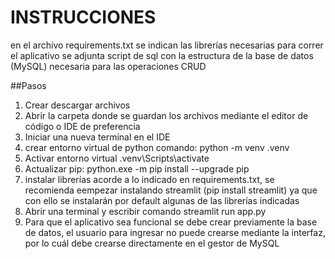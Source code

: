 # INSTRUCCIONES

en el archivo requirements.txt se indican las librerías necesarias para correr el aplicativo
se adjunta script de sql con la estructura de la base de datos (MySQL) necesaria para las operaciones CRUD

##Pasos
1. Crear descargar archivos
2. Abrir la carpeta donde se guardan los archivos mediante el editor de código o IDE  de preferencia
3. Iniciar una nueva terminal en el IDE
4. crear entorno virtual de python comando: python -m venv .venv
5. Activar entorno virtual .venv\Scripts\activate
6. Actualizar pip: python.exe -m pip install --upgrade pip
7. instalar librerías acorde a lo indicado en requirements.txt, se recomienda eempezar instalando streamlit (pip install streamlit) ya que con ello se instalarán por default algunas de las librerías indicadas
8. Abrir una terminal y escribir comando streamlit run app.py
9. Para que el aplicativo sea funcional se debe crear previamente la base de datos, el usuario para ingresar no puede crearse mediante la interfaz, por lo cuál debe crearse directamente en el gestor de MySQL

